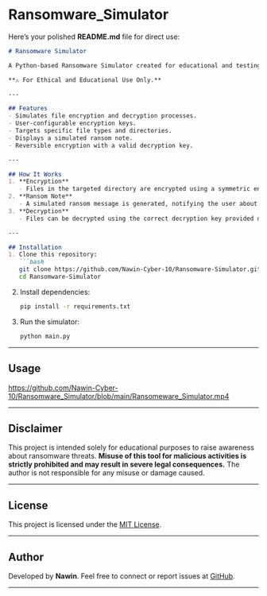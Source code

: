 # Ransomware_Simulator
Here’s your polished **README.md** file for direct use:  

```markdown
# Ransomware Simulator  

A Python-based Ransomware Simulator created for educational and testing purposes. This project helps demonstrate how ransomware works, enabling better understanding and preparedness against such threats.  

**⚠️ For Ethical and Educational Use Only.**

---

## Features  
- Simulates file encryption and decryption processes.  
- User-configurable encryption keys.  
- Targets specific file types and directories.  
- Displays a simulated ransom note.  
- Reversible encryption with a valid decryption key.  

---

## How It Works  
1. **Encryption**  
   - Files in the targeted directory are encrypted using a symmetric encryption algorithm (e.g., AES).  
2. **Ransom Note**  
   - A simulated ransom message is generated, notifying the user about encrypted files.  
3. **Decryption**  
   - Files can be decrypted using the correct decryption key provided during the simulation.  

---

## Installation  
1. Clone this repository:  
   ```bash  
   git clone https://github.com/Nawin-Cyber-10/Ransomware-Simulator.git  
   cd Ransomware-Simulator  
   ```  

2. Install dependencies:  
   ```bash  
   pip install -r requirements.txt  
   ```  

3. Run the simulator:  
   ```bash  
   python main.py  
   ```  

---

## Usage 

https://github.com/Nawin-Cyber-10/Ransomware_Simulator/blob/main/Ransomeware_Simulator.mp4


---

## Disclaimer  
This project is intended solely for educational purposes to raise awareness about ransomware threats. **Misuse of this tool for malicious activities is strictly prohibited and may result in severe legal consequences.** The author is not responsible for any misuse or damage caused.  

---

## License  
This project is licensed under the [MIT License](LICENSE).  

---

## Author  
Developed by **Nawin**. Feel free to connect or report issues at [GitHub](https://github.com/Nawin-Cyber-10).  

---
